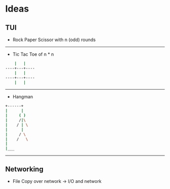 
# Ideas

## TUI

* Rock Paper Scissor with n (odd) rounds

---

* Tic Tac Toe of n * n

```bash
    |   |
----+---+----
    |   |
----+---+----
    |   |
```

---

* Hangman

```bash
+------+
|      |
|     ( )
|     /|\
|    / | \
|      |
|     / \  
|    /   \
|
|___
```

---

## Networking

* File Copy over network -> I/O and network